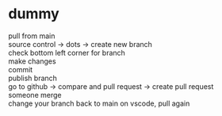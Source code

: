 # dummy

pull from main  
source control -> dots -> create new branch  
check bottom left corner for branch  
make changes  
commit  
publish branch  
go to github -> compare and pull request -> create pull request  
someone merge  
change your branch back to main on vscode, pull again  
